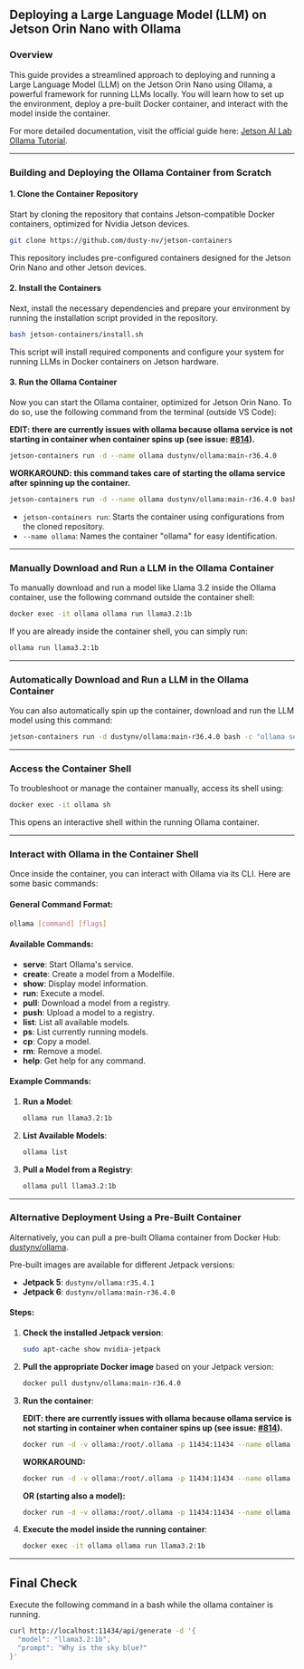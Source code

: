 ## Deploying a Large Language Model (LLM) on Jetson Orin Nano with Ollama

### Overview

This guide provides a streamlined approach to deploying and running a Large Language Model (LLM) on the Jetson Orin Nano using Ollama, a powerful framework for running LLMs locally. You will learn how to set up the environment, deploy a pre-built Docker container, and interact with the model inside the container.

For more detailed documentation, visit the official guide here: [Jetson AI Lab Ollama Tutorial](https://www.jetson-ai-lab.com/tutorial_ollama.html).

---

### Building and Deploying the Ollama Container from Scratch

#### 1. Clone the Container Repository

Start by cloning the repository that contains Jetson-compatible Docker containers, optimized for Nvidia Jetson devices.

```bash
git clone https://github.com/dusty-nv/jetson-containers
```

This repository includes pre-configured containers designed for the Jetson Orin Nano and other Jetson devices.

#### 2. Install the Containers

Next, install the necessary dependencies and prepare your environment by running the installation script provided in the repository.

```bash
bash jetson-containers/install.sh
```

This script will install required components and configure your system for running LLMs in Docker containers on Jetson hardware.

#### 3. Run the Ollama Container

Now you can start the Ollama container, optimized for Jetson Orin Nano. To do so, use the following command from the terminal (outside VS Code):

**EDIT: there are currently issues with ollama because ollama service is not starting in container when container spins up (see issue: [#814](https://github.com/dusty-nv/jetson-containers/issues/814)).**

```bash
jetson-containers run -d --name ollama dustynv/ollama:main-r36.4.0

```

**WORKAROUND: this command takes care of starting the ollama service after spinning up the container.**

```bash
jetson-containers run -d --name ollama dustynv/ollama:main-r36.4.0 bash -c "ollama serve"

```

- `jetson-containers run`: Starts the container using configurations from the cloned repository.
- `--name ollama`: Names the container "ollama" for easy identification.

---

### Manually Download and Run a LLM in the Ollama Container

To manually download and run a model like Llama 3.2 inside the Ollama container, use the following command outside the container shell:

```bash
docker exec -it ollama ollama run llama3.2:1b
```

If you are already inside the container shell, you can simply run:

```bash
ollama run llama3.2:1b
```

---

### Automatically Download and Run a LLM in the Ollama Container

You can also automatically spin up the container, download and run the LLM model using this command:

```bash
jetson-containers run -d dustynv/ollama:main-r36.4.0 bash -c "ollama serve & sleep 5; ollama run llama3.2:1b"
```

---

### Access the Container Shell

To troubleshoot or manage the container manually, access its shell using:

```bash
docker exec -it ollama sh
```

This opens an interactive shell within the running Ollama container.

---

### Interact with Ollama in the Container Shell

Once inside the container, you can interact with Ollama via its CLI. Here are some basic commands:

#### General Command Format:

```bash
ollama [command] [flags]
```

#### Available Commands:

- **serve**: Start Ollama's service.
- **create**: Create a model from a Modelfile.
- **show**: Display model information.
- **run**: Execute a model.
- **pull**: Download a model from a registry.
- **push**: Upload a model to a registry.
- **list**: List all available models.
- **ps**: List currently running models.
- **cp**: Copy a model.
- **rm**: Remove a model.
- **help**: Get help for any command.

#### Example Commands:

1. **Run a Model**:
   ```bash
   ollama run llama3.2:1b
   ```

2. **List Available Models**:
   ```bash
   ollama list
   ```

3. **Pull a Model from a Registry**:
   ```bash
   ollama pull llama3.2:1b
   ```

---

### Alternative Deployment Using a Pre-Built Container

Alternatively, you can pull a pre-built Ollama container from Docker Hub: [dustynv/ollama](https://hub.docker.com/r/dustynv/ollama).

Pre-built images are available for different Jetpack versions:

- **Jetpack 5**: `dustynv/ollama:r35.4.1`
- **Jetpack 6**: `dustynv/ollama:main-r36.4.0`

#### Steps:

1. **Check the installed Jetpack version**:

   ```bash
   sudo apt-cache show nvidia-jetpack
   ```

2. **Pull the appropriate Docker image** based on your Jetpack version:

   ```bash
   docker pull dustynv/ollama:main-r36.4.0
   ```

3. **Run the container**:

   **EDIT: there are currently issues with ollama because ollama service is not starting in container when container spins up (see issue: [#814](https://github.com/dusty-nv/jetson-containers/issues/814)).**

      ```bash
      docker run -d -v ollama:/root/.ollama -p 11434:11434 --name ollama dustynv/ollama:main-r36.4.0
      ```

   **WORKAROUND:**

      ```bash
      docker run -d -v ollama:/root/.ollama -p 11434:11434 --name ollama dustynv/ollama:main-r36.4.0 bash -c "ollama serve"
      ```

   **OR (starting also a model):**

      ```bash
      docker run -d -v ollama:/root/.ollama -p 11434:11434 --name ollama dustynv/ollama:main-r36.4.0 bash -c "ollama serve & sleep 5; ollama run llama3.2:1b"
      ```


4. **Execute the model inside the running container**:

   ```bash
   docker exec -it ollama ollama run llama3.2:1b
   ```

---

## Final Check

Execute the following command in a bash while the ollama container is running.

```bash
curl http://localhost:11434/api/generate -d '{
  "model": "llama3.2:1b",
  "prompt": "Why is the sky blue?"
}'
```
